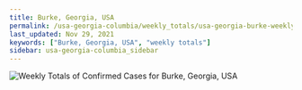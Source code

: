 ```yaml
---
title: Burke, Georgia, USA
permalink: /usa-georgia-columbia/weekly_totals/usa-georgia-burke-weekly_totals.html
last_updated: Nov 29, 2021
keywords: ["Burke, Georgia, USA", "weekly totals"]
sidebar: usa-georgia-columbia_sidebar
---
```


![Weekly Totals of Confirmed Cases for Burke, Georgia, USA](/covid_tracker/images/graphs/usa-georgia-burke-weekly_totals_graph.png)
